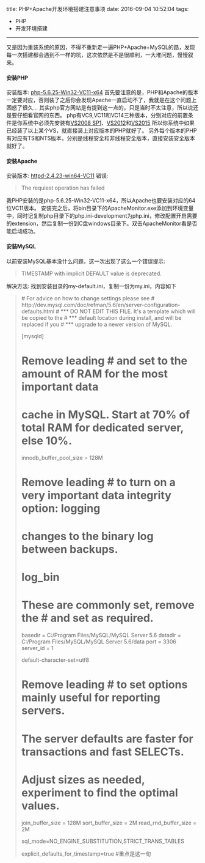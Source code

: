 title: PHP+Apache开发环境搭建注意事项
date: 2016-09-04 10:52:04
tags:
- PHP
- 开发环境搭建
---
又是因为重装系统的原因，不得不重新走一遍PHP+Apache+MySQL的路，发现每一次搭建都会遇到不一样的坑，这次依然是不是很顺利，一大堆问题，慢慢叙来。
<!-- more -->
#### 安装PHP
安装版本: [php-5.6.25-Win32-VC11-x64](http://windows.php.net/downloads/releases/php-5.6.25-Win32-VC11-x64.zip)
首先要注意的是，PHP和Apache的版本一定要对应，否则装了之后你会发现Apache一直启动不了，我就是在这个问题上困惑了很久...
其实php官方网站是有提到这一点的，只是当时不太注意，所以说还是要仔细看官网的东西。
php有VC9,VC11和VC14三种版本，分别对应的前置条件是你系统中必须先安装有[VS2008 SP1](http://www.microsoft.com/en-us/download/details.aspx?id=5582)、[VS2012](http://www.microsoft.com/en-us/download/details.aspx?id=30679)和[VS2015](http://www.microsoft.com/en-us/download/details.aspx?id=48145)
所以你系统中如果已经装了以上某个VS，就直接装上对应版本的PHP就好了。
另外每个版本的PHP有对应有TS和NTS版本，分别是线程安全和非线程安全版本，直接安装安全版本就好了。


#### 安装Apache
安装版本: [httpd-2.4.23-win64-VC11](http://www.apachelounge.com/download/VC11/binaries/httpd-2.4.23-win64-VC11.zip)
错误: <blockquote> The requiest operation has failed </blockquote>

我PHP安装的是php-5.6.25-Win32-VC11-x64，所以Apache也要安装对应的64位VC11版本。
安装完之后，将bin目录下的ApacheMonitor.exe添加到环境变量中，同时记复制php目录下的php.ini-development为php.ini，修改配置开启需要的extension，然后复制一份到C盘windows目录下。双击ApacheMonitor看是否能启动成功。


#### 安装MySQL
以前安装MySQL基本没什么问题，这一次出现了这么一个错误提示:
<blockquote> TIMESTAMP with implicit DEFAULT value is deprecated. </blockquote>

解决方法: 找到安装目录的my-default.ini，复制一份为my.ini，内容如下

<blockquote>
# For advice on how to change settings please see
# http://dev.mysql.com/doc/refman/5.6/en/server-configuration-defaults.html
# *** DO NOT EDIT THIS FILE. It's a template which will be copied to the
# *** default location during install, and will be replaced if you
# *** upgrade to a newer version of MySQL.

[mysqld]

# Remove leading # and set to the amount of RAM for the most important data
# cache in MySQL. Start at 70% of total RAM for dedicated server, else 10%.
innodb_buffer_pool_size = 128M

# Remove leading # to turn on a very important data integrity option: logging
# changes to the binary log between backups.
# log_bin

# These are commonly set, remove the # and set as required.
basedir = C:/Program Files/MySQL/MySQL Server 5.6
datadir = C:/Program Files/MySQL/MySQL Server 5.6/data
port = 3306
server_id = 1

default-character-set=utf8

# Remove leading # to set options mainly useful for reporting servers.
# The server defaults are faster for transactions and fast SELECTs.
# Adjust sizes as needed, experiment to find the optimal values.
join_buffer_size = 128M
sort_buffer_size = 2M
read_rnd_buffer_size = 2M 

sql_mode=NO_ENGINE_SUBSTITUTION,STRICT_TRANS_TABLES 

explicit_defaults_for_timestamp=true #重点是这一句
</blockquote>
